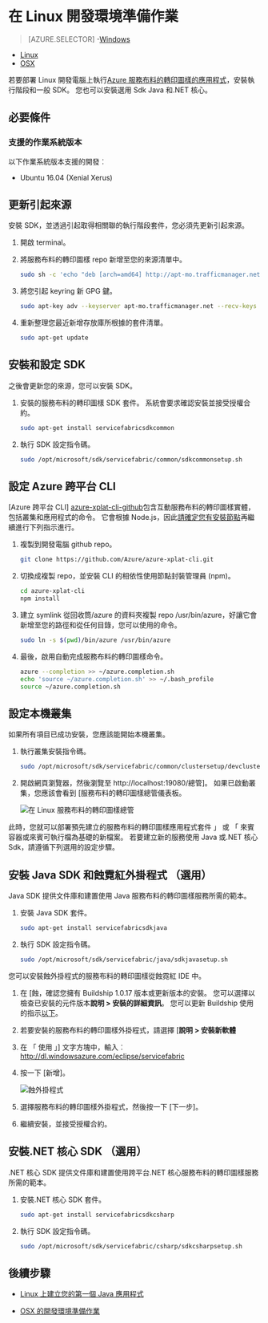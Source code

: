 <properties
   pageTitle="設定您的開發環境 linux |Microsoft Azure"
   description="安裝執行階段及 SDK，並建立本機開發叢集 Linux 上。 完成此安裝之後，您就可以開始建立應用程式項目。"
   services="service-fabric"
   documentationCenter=".net"
   authors="seanmck"
   manager="timlt"
   editor=""/>

<tags
   ms.service="service-fabric"
   ms.devlang="dotNet"
   ms.topic="get-started-article"
   ms.tgt_pltfrm="NA"
   ms.workload="NA"
   ms.date="09/26/2016"
   ms.author="seanmck"/>

# <a name="prepare-your-development-environment-on-linux"></a>在 Linux 開發環境準備作業


> [AZURE.SELECTOR]
-[Windows](service-fabric-get-started.md)
- [Linux](service-fabric-get-started-linux.md)
- [OSX](service-fabric-get-started-mac.md)

 若要部署 Linux 開發電腦上執行[Azure 服務布料的轉印圖樣的應用程式](service-fabric-application-model.md)，安裝執行階段和一般 SDK。 您也可以安裝選用 Sdk Java 和.NET 核心。

## <a name="prerequisites"></a>必要條件
### <a name="supported-operating-system-versions"></a>支援的作業系統版本
以下作業系統版本支援的開發︰

- Ubuntu 16.04 (Xenial Xerus)

## <a name="update-your-apt-sources"></a>更新引起來源

安裝 SDK，並透過引起取得相關聯的執行階段套件，您必須先更新引起來源。

1. 開啟 terminal。
2. 將服務布料的轉印圖樣 repo 新增至您的來源清單中。

    ```bash
    sudo sh -c 'echo "deb [arch=amd64] http://apt-mo.trafficmanager.net/repos/servicefabric/ trusty main" > /etc/apt/sources.list.d/servicefabric.list'
    ```

3. 將您引起 keyring 新 GPG 鍵。

    ```bash
    sudo apt-key adv --keyserver apt-mo.trafficmanager.net --recv-keys 417A0893
    ```

4. 重新整理您最近新增存放庫所根據的套件清單。

    ```bash
    sudo apt-get update
    ```

## <a name="install-and-set-up-the-sdk"></a>安裝和設定 SDK

之後會更新您的來源，您可以安裝 SDK。

1. 安裝的服務布料的轉印圖樣 SDK 套件。 系統會要求確認安裝並接受授權合約。

    ```bash
    sudo apt-get install servicefabricsdkcommon
    ```

2. 執行 SDK 設定指令碼。

    ```bash
    sudo /opt/microsoft/sdk/servicefabric/common/sdkcommonsetup.sh
    ```

## <a name="set-up-the-azure-cross-platform-cli"></a>設定 Azure 跨平台 CLI

[Azure 跨平台 CLI] [azure-xplat-cli-github]包含互動服務布料的轉印圖樣實體，包括叢集和應用程式的命令。 它會根據 Node.js，因此[請確定您有安裝節點][install-node]再繼續進行下列指示進行。

1. 複製到開發電腦 github repo。

    ```bash
    git clone https://github.com/Azure/azure-xplat-cli.git
    ```

2. 切換成複製 repo，並安裝 CLI 的相依性使用節點封裝管理員 (npm)。

    ```bash
    cd azure-xplat-cli
    npm install
    ```

3. 建立 symlink 從回收筒/azure 的資料夾複製 repo /usr/bin/azure，好讓它會新增至您的路徑和從任何目錄，您可以使用的命令。

    ```bash
    sudo ln -s $(pwd)/bin/azure /usr/bin/azure
    ```

4. 最後，啟用自動完成服務布料的轉印圖樣命令。

    ```bash
    azure --completion >> ~/azure.completion.sh
    echo 'source ~/azure.completion.sh' >> ~/.bash_profile
    source ~/azure.completion.sh
    ```

## <a name="set-up-a-local-cluster"></a>設定本機叢集

如果所有項目已成功安裝，您應該能開始本機叢集。

1. 執行叢集安裝指令碼。

    ```bash
    sudo /opt/microsoft/sdk/servicefabric/common/clustersetup/devclustersetup.sh
    ```

2. 開啟網頁瀏覽器，然後瀏覽至 http://localhost:19080/總管]。 如果已啟動叢集，您應該會看到 [服務布料的轉印圖樣總管儀表板。

    ![在 Linux 服務布料的轉印圖樣總管][sfx-linux]

此時，您就可以部署預先建立的服務布料的轉印圖樣應用程式套件 」 或 「 來賓容器或來賓可執行檔為基礎的新檔案。 若要建立新的服務使用 Java 或.NET 核心 Sdk，請遵循下列選用的設定步驟。

## <a name="install-the-java-sdk-and-eclipse-neon-plugin-optional"></a>安裝 Java SDK 和蝕霓紅外掛程式 （選用）

Java SDK 提供文件庫和建置使用 Java 服務布料的轉印圖樣服務所需的範本。

1. 安裝 Java SDK 套件。

    ```bash
    sudo apt-get install servicefabricsdkjava
    ```

2. 執行 SDK 設定指令碼。

    ```bash
    sudo /opt/microsoft/sdk/servicefabric/java/sdkjavasetup.sh
    ```

您可以安裝蝕外掛程式的服務布料的轉印圖樣從蝕霓紅 IDE 中。

1. 在 [蝕，確認您擁有 Buildship 1.0.17 版本或更新版本的安裝。 您可以選擇以檢查已安裝的元件版本**說明 > 安裝的詳細資訊**。 您可以更新 Buildship 使用的指示[以下][buildship-update]。

2. 若要安裝的服務布料的轉印圖樣外掛程式，請選擇 [**說明 > 安裝新軟體**

3. 在 「 使用 」] 文字方塊中，輸入︰ http://dl.windowsazure.com/eclipse/servicefabric

4. 按一下 [新增]。

    ![蝕外掛程式][sf-eclipse-plugin]

5. 選擇服務布料的轉印圖樣外掛程式，然後按一下 [下一步]。

6. 繼續安裝，並接受授權合約。

## <a name="install-the-net-core-sdk-optional"></a>安裝.NET 核心 SDK （選用）

.NET 核心 SDK 提供文件庫和建置使用跨平台.NET 核心服務布料的轉印圖樣服務所需的範本。

1. 安裝.NET 核心 SDK 套件。

    ```bash
    sudo apt-get install servicefabricsdkcsharp
    ```

2. 執行 SDK 設定指令碼。

    ```bash
    sudo /opt/microsoft/sdk/servicefabric/csharp/sdkcsharpsetup.sh
    ```

## <a name="next-steps"></a>後續步驟

- [Linux 上建立您的第一個 Java 應用程式](service-fabric-create-your-first-linux-application-with-java.md)

- [OSX 的開發環境準備作業](service-fabric-get-started-mac.md)


<!-- Links -->

[azure-xplat-cli-github]: https://github.com/Azure/azure-xplat-cli
[install-node]: https://nodejs.org/en/download/package-manager/#installing-node-js-via-package-manager
[buildship-update]: https://projects.eclipse.org/projects/tools.buildship

<!--Images -->

[sf-eclipse-plugin]: ./media/service-fabric-get-started-linux/service-fabric-eclipse-plugin.png
[sfx-linux]: ./media/service-fabric-get-started-linux/sfx-linux.png
